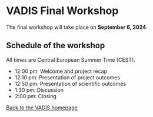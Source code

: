 # VADIS Final Workshop

The final workshop will take place on **September 6, 2024**. 

## Schedule of the workshop
All times are Central European Summer Time (CEST).

* 12:00 pm: Welcome and project recap
* 12:10 pm: Presentation of project outcomes
* 12:50 pm: Presentation of scientific outcomes
* 1:30 pm: Discussion
* 2:00 pm: Closing


[Back to the VADIS homepage](README.md)
